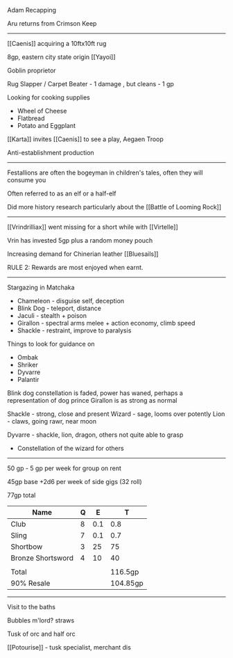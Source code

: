 
Adam Recapping

Aru returns from Crimson Keep 

<hr>

[[Caenis]] acquiring a 10ftx10ft rug

8gp, eastern city state origin [[Yayoi]]

Goblin proprietor

Rug Slapper / Carpet Beater - 1 damage , but cleans - 1 gp

Looking for cooking supplies

- Wheel of Cheese
- Flatbread
- Potato and Eggplant

[[Karta]] invites [[Caenis]] to see a play, Aegaen Troop

Anti-establishment production



<hr>

Festallions are often the bogeyman in children's tales, often they will consume you

Often referred to as an elf or a half-elf

Did more history research particularly about the [[Battle of Looming Rock]]

<hr>

[[Vrindrilliax]] went missing for a short while with [[Virtelle]]

Vrin has invested 5gp plus a random money pouch

Increasing demand for Chinerian leather [[Bluesails]]

RULE 2: Rewards are most enjoyed when earnt.


<hr>

Stargazing in Matchaka

- Chameleon - disguise self, deception
- Blink Dog - teleport, distance
- Jaculi - stealth + poison
- Girallon - spectral arms melee + action economy, climb speed
- Shackle - restraint, improve to paralysis

Things to look for guidance on
- Ombak
- Shriker
- Dyvarre
- Palantir


Blink dog constellation is faded, power has waned, perhaps a representation of dog prince
Girallon is as strong as normal

Shackle - strong, close and present
Wizard - sage, looms over potently
Lion - claws, going rawr, near moon


Dyvarre - shackle, lion, dragon, others not quite able to grasp
- Constellation of the wizard for others

<hr>

50 gp - 5 gp per week for group on rent

45gp base +2d6 per week of side gigs (32 roll)

77gp total

| Name              | Q   | E   | T        |
| ----------------- | --- | --- | -------- |
| Club              | 8   | 0.1 | 0.8      |
| Sling             | 7   | 0.1 | 0.7      |
| Shortbow          | 3   | 25  | 75       |
| Bronze Shortsword | 4   | 10  | 40       |
|                   |     |     |          |
| Total             |     |     | 116.5gp  |
| 90% Resale        |     |     | 104.85gp |

<hr>

Visit to the baths

Bubbles m'lord?
straws

Tusk of orc and half orc

[[Potourise]] - tusk specialist, merchant dis







